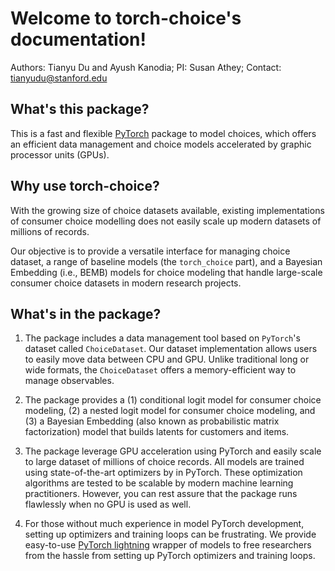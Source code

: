 # Welcome to torch-choice's documentation!

Authors: Tianyu Du and Ayush Kanodia; PI: Susan Athey; Contact: tianyudu@stanford.edu

## What's this package?
This is a fast and flexible [PyTorch](https://pytorch.org>) package to model choices, which offers an efficient data management and choice models accelerated by graphic processor units (GPUs).

## Why use torch-choice?
With the growing size of choice datasets available, existing implementations of consumer choice modelling does not easily scale up modern datasets of millions of records.

Our objective is to provide a versatile interface for managing choice dataset, a range of baseline models (the `torch_choice` part), and a Bayesian Embedding (i.e., BEMB) models for choice modeling that handle large-scale consumer choice datasets in modern research projects.

## What's in the package?
1. The package includes a data management tool based on `PyTorch`'s dataset called `ChoiceDataset`. Our dataset implementation allows users to easily move data between CPU and GPU. Unlike traditional long or wide formats, the `ChoiceDataset` offers a memory-efficient way to manage observables.

2. The package provides a (1) conditional logit model for consumer choice modeling, (2) a nested logit model for consumer choice modeling, and (3) a Bayesian Embedding (also known as probabilistic matrix factorization) model that builds latents for customers and items.

3. The package leverage GPU acceleration using PyTorch and easily scale to large dataset of millions of choice records. All models are trained using state-of-the-art optimizers by in PyTorch. These optimization algorithms are tested to be scalable by modern machine learning practitioners. However, you can rest assure that the package runs flawlessly when no GPU is used as well.

4. For those without much experience in model PyTorch development, setting up optimizers and training loops can be frustrating. We provide easy-to-use [PyTorch lightning](https://www.pytorchlightning.ai) wrapper of models to free researchers from the hassle from setting up PyTorch optimizers and training loops.
